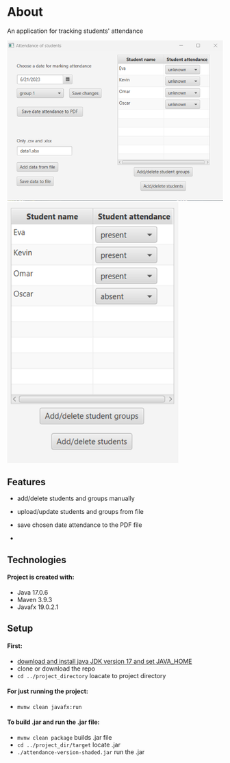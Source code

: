 # About

An application for tracking students' attendance

![Application](images/uploadingData.png) <img src="images/attendance.png"  width="400">

## Features
* add/delete students and groups manually
* upload/update students and groups from file
* save chosen date attendance to the PDF file


* 

## Technologies
#### Project is created with:

* Java 17.0.6
* Maven 3.9.3
* Javafx 19.0.2.1
	
## Setup
#### First:

* [download and install java JDK version 17 and set JAVA_HOME](https://docs.oracle.com/cd/E19182-01/821-0917/inst_jdk_javahome_t/index.html)
* clone or download the repo
* `cd ../project_directory` loacate to project directory

#### For just running the project:

* `mvnw clean javafx:run`

#### To build .jar and run the .jar file:

* `mvnw clean package` builds .jar file
* `cd ../project_dir/target` locate .jar
* `./attendance-version-shaded.jar` run the .jar
